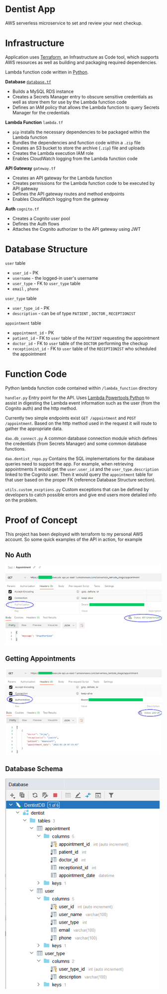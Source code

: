 # Dentist App

AWS serverless microservice to set and review your next checkup.

# Infrastructure
Application uses [Terraform](https://learn.hashicorp.com/tutorials/terraform/install-cli), an Infrastructure 
as Code tool, which supports AWS resources as well as building and packaging required dependencies.  

Lambda function code written in [Python](https://www.python.org/downloads/).

**Database** [`database.tf`](https://github.com/kmanoleff/dentist-app/blob/main/database.tf)
- Builds a MySQL RDS instance
- Creates a Secrets Manager entry to obscure sensitive credentials as well as store them for use by the Lambda 
function code
- Defines an IAM policy that allows the Lambda function to query Secrets Manager for the credentials

**Lambda Function** `lambda.tf`
- `pip` installs the necessary dependencies to be packaged within the Lambda function
- Bundles the dependencies and function code within a `.zip` file
- Creates an S3 bucket to store the archive (`.zip`) file and uploads
- Creates the Lambda execution IAM role
- Enables CloudWatch logging from the Lambda function code

**API Gateway** `gateway.tf`
- Creates an API gateway for the Lambda function
- Creates permissions for the Lambda function code to be executed by API gateway
- Defines the API gateway routes and method endpoints
- Enables CloudWatch logging from the gateway

**Auth** `cognito.tf`
- Creates a Cognito user pool
- Defines the Auth flows
- Attaches the Cognito authorizer to the API gateway using JWT

# Database Structure
`user` table
- `user_id` - PK
- `username` - the logged-in user's username
- `user_type` - FK to `user_type` table
- `email` , `phone`

`user_type` table
- `user_type_id` - PK
- `description` - can be of type `PATIENT` , `DOCTOR` , `RECEPTIONIST`

`appointment` table
- `appointment_id` - PK
- `patient_id` - FK to `user` table of the `PATIENT` requesting the appointment
- `doctor_id` - FK to `user` table of the `DOCTOR` performing the checkup
- `receptionist_id` - FK to `user` table of the `RECEPTIONIST` who scheduled the appointment

# Function Code
Python lambda function code contained within `/lambda_function` directory

`handler.py` 
Entry point for the API.  Uses [Lambda Powertools Python](https://awslabs.github.io/aws-lambda-powertools-python/latest/)
to assist in digesting the Lambda event information such as the user (from the Cognito auth) and the http method.

Currently two simple endpoints exist `GET /appointment` and `POST /appointment`.  Based on the http method used in the 
request it will route to gather the appropriate data.

`dao.db_connect.py`
A common database connection module which defines the credentials (from Secrets Manager) and some common database
functions.  

`dao.dentist_repo.py`
Contains the SQL implementations for the database queries need to support the app.  For example, when retrieving appointments
it would get the `user.user_id` and the `user_type.description` linked to the Cognito user.  Then it would query the `appointment`
table for that user based on the proper FK (reference Database Structure section).

`utils.custom_excptions.py`
Custom exceptions that can be defined by developers to catch possible errors and give end users more detailed info
on the problem.

# Proof of Concept
This project has been deployed with terraform to my personal AWS account.  So some quick examples of the API in action, for example 

## No Auth
![no auth](/demo_files/noauth.png)

## Getting Appointments
![success](/demo_files/success.png)

## Database Schema
![db](/demo_files/db.PNG)





